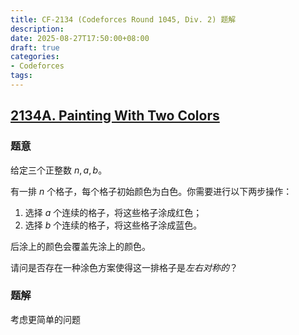 ```yaml
---
title: CF-2134 (Codeforces Round 1045, Div. 2) 题解
description:
date: 2025-08-27T17:50:00+08:00
draft: true
categories:
- Codeforces
tags:
---
```


## [2134A. Painting With Two Colors](https://codeforces.com/contest/2134/problem/A)

### 题意

给定三个正整数 $n, a, b$。

有一排 $n$ 个格子，每个格子初始颜色为白色。你需要进行以下两步操作：

1. 选择 $a$ 个连续的格子，将这些格子涂成红色；
2. 选择 $b$ 个连续的格子，将这些格子涂成蓝色。

后涂上的颜色会覆盖先涂上的颜色。

请问是否存在一种涂色方案使得这一排格子是*左右对称的*？

### 题解

考虑更简单的问题

